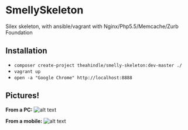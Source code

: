 # SmellySkeleton
Silex skeleton, with ansible/vagrant with Nginx/Php5.5/Memcache/Zurb Foundation

## Installation
* `composer create-project theahindle/smelly-skeleton:dev-master ./`
* `vagrant up`
* `open -a "Google Chrome" http://localhost:8888`


## Pictures!
**From a PC:**
![alt text](http://i.imgur.com/UcxtULf.jpg "From a PC")

**From a mobile:**
![alt text](http://i.imgur.com/IHFiDjT.png "From a mobile")
